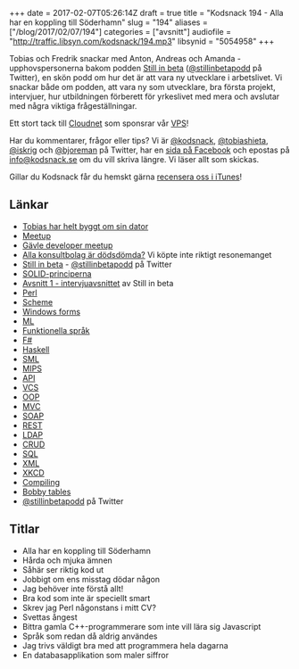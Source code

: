 +++
date = 2017-02-07T05:26:14Z
draft = true
title = "Kodsnack 194 - Alla har en koppling till Söderhamn"
slug = "194"
aliases = ["/blog/2017/02/07/194"]
categories = ["avsnitt"]
audiofile = "http://traffic.libsyn.com/kodsnack/194.mp3"
libsynid = "5054958"
+++

Tobias och Fredrik snackar med Anton, Andreas och Amanda - upphovspersonerna bakom podden [Still in beta](http://stillinbeta.se/) ([@stillinbetapodd](https://twitter.com/stillinbetapodd) på Twitter), en skön podd om hur det är att vara ny utvecklare i arbetslivet. Vi snackar både om podden, att vara ny som utvecklare, bra första projekt, intervjuer, hur utbildningen förberett för yrkeslivet med mera och avslutar med några viktiga frågeställningar.

Ett stort tack till [Cloudnet](http://www.cloudnet.se) som sponsrar vår [VPS](http://en.wikipedia.org/wiki/Virtual_private_server)!

Har du kommentarer, frågor eller tips? Vi är [@kodsnack](https://www.twitter.com/kodsnack), [@tobiashieta](https://www.twitter.com/tobiashieta), [@iskrig](https://www.twitter.com/iskrig) och [@bjoreman](https://www.twitter.com/bjoreman) på Twitter, har en [sida på Facebook](https://www.facebook.com/kodsnack) och epostas på [info@kodsnack.se](mailto:info@kodsnack.se) om du vill skriva längre. Vi läser allt som skickas.

Gillar du Kodsnack får du hemskt gärna [recensera oss i iTunes](http://itunes.apple.com/se/podcast/kodsnack/id561631498?l=en)!

## Länkar ##
* [Tobias har helt byggt om sin dator](http://kodsnack.se/193/)
* [Meetup](https://www.meetup.com/)
* [Gävle developer meetup](https://www.meetup.com/Gavle-Developer-Meetup/)
* [Alla konsultbolag är dödsdömda?](http://kodsnack.se/190/) Vi köpte inte riktigt resonemanget
* [Still in beta](http://stillinbeta.se/) - [@stillinbetapodd](https://twitter.com/stillinbetapodd) på Twitter
* [SOLID-principerna](https://en.wikipedia.org/wiki/SOLID_%28object-oriented_design%29)
* [Avsnitt 1 - intervjuavsnittet](http://stillinbeta.se/1/) av Still in beta
* [Perl](https://en.wikipedia.org/wiki/Perl)
* [Scheme](https://en.wikipedia.org/wiki/Scheme_%28programming_language%29)
* [Windows forms](https://en.wikipedia.org/wiki/Windows_Forms)
* [ML](https://en.wikipedia.org/wiki/ML_%28programming_language%29)
* [Funktionella språk](https://en.wikipedia.org/wiki/Functional_programming)
* [F#](https://en.wikipedia.org/wiki/F_Sharp_%28programming_language%29)
* [Haskell](https://en.wikipedia.org/wiki/Haskell_%28programming_language%29)
* [SML](https://en.wikipedia.org/wiki/Standard_ML)
* [MIPS](https://en.wikipedia.org/wiki/MIPS_instruction_set)
* [API](https://en.wikipedia.org/wiki/Application_programming_interface)
* [VCS](https://en.wikipedia.org/wiki/Version_control)
* [OOP](https://en.wikipedia.org/wiki/Object-oriented_programming)
* [MVC](https://en.wikipedia.org/wiki/Model%E2%80%93view%E2%80%93controller)
* [SOAP](https://en.wikipedia.org/wiki/SOAP)
* [REST](https://en.wikipedia.org/wiki/Representational_state_transfer)
* [LDAP](https://en.wikipedia.org/wiki/Lightweight_Directory_Access_Protocol)
* [CRUD](https://en.wikipedia.org/wiki/Create,_read,_update_and_delete)
* [SQL](https://en.wikipedia.org/wiki/SQL)
* [XML](https://en.wikipedia.org/wiki/XML)
* [XKCD](https://xkcd.com/)
* [Compiling](https://xkcd.com/303/)
* [Bobby tables](https://xkcd.com/327/)
* [@stillinbetapodd](https://twitter.com/stillinbetapodd) på Twitter

## Titlar ##
* Alla har en koppling till Söderhamn
* Hårda och mjuka ämnen
* Såhär ser riktig kod ut
* Jobbigt om ens misstag dödar någon
* Jag behöver inte förstå allt!
* Bra kod som inte är speciellt smart
* Skrev jag Perl någonstans i mitt CV?
* Svettas ångest
* Bittra gamla C++-programmerare som inte vill lära sig Javascript
* Språk som redan då aldrig användes
* Jag trivs väldigt bra med att programmera hela dagarna
* En databasapplikation som maler siffror